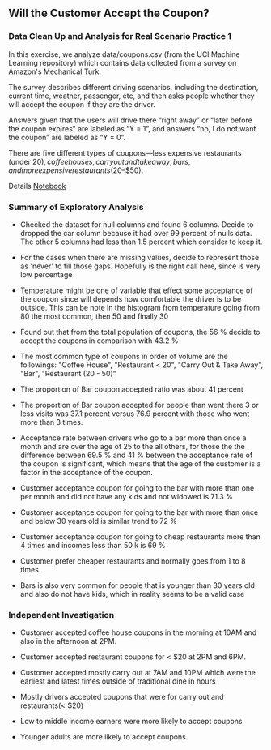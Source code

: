 ## Will the Customer Accept the Coupon?

### Data Clean Up and Analysis for Real Scenario Practice 1 

In this exercise, we analyze data/coupons.csv (from the UCI Machine Learning repository) which contains data collected from a survey
on Amazon's Mechanical Turk.  

The survey describes different driving scenarios, including the destination, current time, weather, passenger, etc, and then asks people 
whether they will accept the coupon if they are the driver. 

Answers given that the users will drive there “right away” or “later before the coupon expires” are labeled as “Y = 1”, 
and answers “no, I do not want the coupon” are labeled as “Y = 0”. 

There are five different types of coupons—less expensive restaurants (under $20), coffee houses, carry out and take away, bars,
and more expensive restaurants ($20–$50).

Details [Notebook](./Mauricio_prompt.ipynb)

### Summary of Exploratory Analysis 

- Checked the dataset for null columns and found 6 columns. Decide to dropped the car column because it had over 99 percent of nulls data. 
  The other 5 columns had less than 1.5 percent which consider to keep it. 

- For the cases when there are missing values, decide to represent those as 'never' to fill those gaps. Hopefully is the right call here, since is very low percentage

- Temperature might be one of variable that effect some acceptance of the coupon since will depends how comfortable the driver is to be outside. 
  This can be note in the histogram from temperature going from 80 the most common, then 50 and finally 30

- Found out that from the total population of coupons, the 56 % decide to accept the coupons in comparison with 43.2 % 

- The most common type of coupons in order of volume are the followings: "Coffee House", "Restaurant < 20", "Carry Out & Take Away", "Bar", "Restaurant (20 - 50)"

- The proportion of Bar coupon accepted ratio was about 41 percent

- The proportion of Bar coupon accepted for people than went there 3 or less visits was 37.1 percent versus 76.9 percent with those who went more than 3 times.

- Acceptance rate between drivers who go to a bar more than once a month and are over the age of 25 to the all others, 
  for those the the difference between 69.5 % and 41 % between the acceptance rate of the coupon is significant, 
  which means that the age of the customer is a factor in the acceptance of the coupon.

- Customer acceptance coupon for going to the bar with more than one per month and did not have any kids and not widowed is 71.3 %

- Customer acceptance coupon for going to the bar with more than once and below 30 years old is similar trend to 72 %

- Customer acceptance coupon for going to cheap restaurants more than 4 times and incomes less than 50 k is 69 %
    
- Customer prefer cheaper restaurants and normally goes from 1 to 8 times.

- Bars is also very common for people that is younger than 30 years old and also do not have kids, which in reality seems to be a valid case

### Independent Investigation

- Customer accepted coffee house coupons in the morning at 10AM and also in the afternoon at 2PM.

- Customer accepted restaurant coupons for < $20 at 2PM and 6PM.

- Customer accepted mostly carry out at 7AM and 10PM which were the earliest and latest times outside of traditional dine in hours

- Mostly drivers accepted coupons that were for carry out and restaurants(< $20)

- Low to middle income earners were more likely to accept coupons

- Younger adults are more likely to accept coupons.